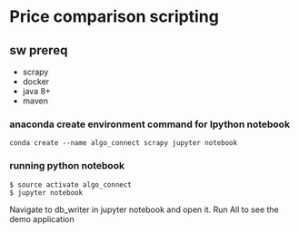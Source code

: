 # Price comparison scripting 

## sw prereq
 * scrapy
 * docker
 * java 8+
 * maven

### anaconda create environment command for Ipython notebook
``` conda create --name algo_connect scrapy jupyter notebook ```

### running python notebook
``` 
$ source activate algo_connect
$ jupyter notebook
```
Navigate to db_writer in jupyter notebook and open it.
Run All to see the demo application
